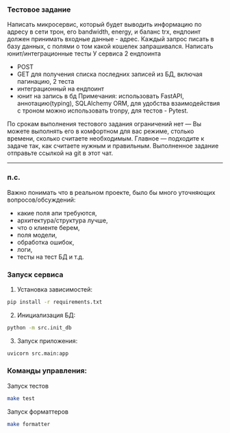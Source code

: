 ### Тестовое задание

Написать микросервис, который будет выводить информацию по адресу в сети трон, его bandwidth, energy, и баланс trx, ендпоинт должен принимать входные данные - адрес.
Каждый запрос писать в базу данных, с полями о том какой кошелек запрашивался.
Написать юнит/интеграционные тесты
У сервиса 2 ендпоинта
- POST
- GET для получения списка последних записей из БД, включая пагинацию,
2 теста
- интеграционный на ендпоинт
- юнит на запись в бд
Примечания: использовать FastAPI, аннотацию(typing), SQLAlchemy ORM, для удобства взаимодействия с троном можно использовать tronpy, для тестов - Pytest.

По срокам выполнения тестового задания ограничений нет — Вы можете выполнять его в комфортном для вас режиме, столько времени, сколько считаете необходимым.
Главное — подходите к задаче так, как считаете нужным и правильным. Выполненное задание отправьте ссылкой на git в этот чат.

---

### п.с.

Важно понимать что в реальном проекте, было бы много уточняющих вопросов/обсуждений:
- какие поля апи требуются,
- архитектура/структура лучше,
- что о клиенте берем,
- поля модели,
- обработка ошибок,
- логи,
- тесты на тест БД и т.д.

### Запуск сервиса

1. Установка зависимостей:
```bash
pip install -r requirements.txt
```
2. Инициализация БД:
```bash
python -m src.init_db
```
3. Запуск приложения:
```bash
uvicorn src.main:app
```

### Команды управления:
Запуск тестов
```bash
make test
```
Запуск форматтеров
```bash
make formatter
```

